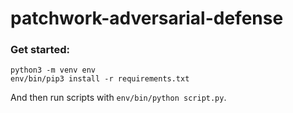 # patchwork-adversarial-defense

### Get started:
```
python3 -m venv env
env/bin/pip3 install -r requirements.txt
```
And then run scripts with `env/bin/python script.py`.
